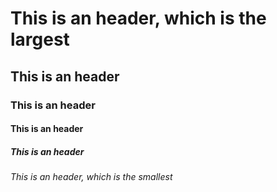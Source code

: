 # This is an <merve1> header, which is the largest
## This is an <merve2> header
### This is an <merve3> header
#### This is an <merve4> header
##### This is an <merve5> header
###### This is an <merve6> header, which is the smallest
